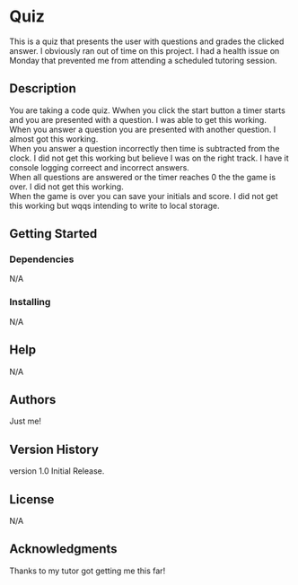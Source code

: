# Quiz
This is a quiz that presents the user with questions and grades the clicked answer.  I obviously ran out of time on this project.  I had a health issue on Monday that prevented me from attending a scheduled tutoring session.

## Description
You are taking a code quiz.  Wwhen you click the start button a timer starts and you are presented with a question. I was able to get this working. <br>
When you answer a question you are presented with another question. I almost got this working. <br>
When you answer a question incorrectly then time is subtracted from the clock.  I did not get this working but believe I was on the right track.  I have it console logging correect and incorrect answers.<br>
When all questions are answered or the timer reaches 0 the the game is over. I did not get this working. <br>
When the game is over you can save your initials and score.  I did not get this working but wqqs intending to write to local storage.<br>

## Getting Started
### Dependencies
N/A
### Installing
N/A
## Help
N/A
## Authors
Just me!
## Version History
version 1.0 Initial Release.
## License
N/A
## Acknowledgments
Thanks to my tutor got getting me this far!

